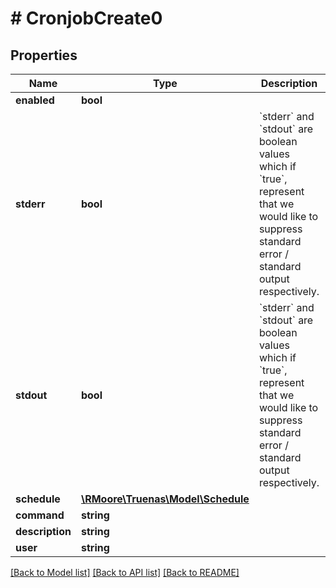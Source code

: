 # # CronjobCreate0

## Properties

Name | Type | Description | Notes
------------ | ------------- | ------------- | -------------
**enabled** | **bool** |  | [optional]
**stderr** | **bool** | &#x60;stderr&#x60; and &#x60;stdout&#x60; are boolean values which if &#x60;true&#x60;, represent that we would like to suppress standard error / standard output respectively. | [optional] [default to false]
**stdout** | **bool** | &#x60;stderr&#x60; and &#x60;stdout&#x60; are boolean values which if &#x60;true&#x60;, represent that we would like to suppress standard error / standard output respectively. | [optional] [default to true]
**schedule** | [**\RMoore\Truenas\Model\Schedule**](Schedule.md) |  | [optional]
**command** | **string** |  | [optional]
**description** | **string** |  | [optional]
**user** | **string** |  | [optional]

[[Back to Model list]](../../README.md#models) [[Back to API list]](../../README.md#endpoints) [[Back to README]](../../README.md)
